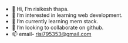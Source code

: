 - 👋 Hi, I’m risikesh thapa.
- 👀 I’m interested in learning web development.
- 🌱 I’m currently learning mern stack.
- 💞️ I’m looking to collaborate on github.
- 📫 email- risi795353@gmail.com

<!---
rkxxtp/rkxxtp is a ✨ special ✨ repository because its `README.md` (this file) appears on your GitHub profile.
You can click the Preview link to take a look at your changes.
--->
